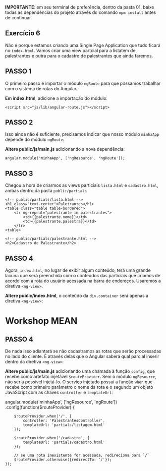 **IMPORTANTE**: em seu terminal de preferência, dentro da pasta 01, baixe todas as dependências do projeto através do comando `npm install` antes de continuar.

## Exercício 6

Não é porque estamos criando uma Single Page Application que tudo ficará no `index.html`. Vamos criar uma view partcial para a listatem de palestrantes e outra para o cadastro de palestrantes que ainda faremos.

## PASSO 1 

O primeiro passo é importar o módulo `ngRoute` para que possamos trabalhar com o sistema de rotas do Angular. 

**Em index.html**, adicione a importação do módulo:

```
<script src="js/lib/angular-route.js"></script>
```

## PASSO 2
Isso ainda não é suficiente, precisamos indicar que nosso módulo `minhaApp` depende do módulo `ngRoute`:

**Altere public/js/main.js** adicionando a nova dependência:

```
angular.module('minhaApp', ['ngResource', 'ngRoute']);
```

## PASSO 3

Chegou a hora de criarmos as views particiais `lista.html` e `cadastro.html`, ambas dentro da pasta `public/partials`

```
<!-- public/partials/lista.html -->
<h1 class="text-center">Paletrantes</h1>
<table class="table table-bordered">
    <tr ng-repeat="palestrante in palestrantes">
        <td>{{palestrante.nome}}</td>
        <td>{{palestrante.palestra}}</td>
    </tr>
<table>
```
```
<!-- public/partials/palestrante.html -->
<h2>Cadastro de Palestrante</h2>
```

## PASSO 4

Agora, `index.html`, no lugar de exibir algum conteúdo, terá uma grande lacuna que será preenchida com o conteúdos das particiais que criamos de acordo com a rota do usuário acessada na barra de endereços. Usaremos a diretiva `<ng-view>`.

**Altere public/index.html**, o conteúdo da `div.container` será apenas a diretiva `<ng-view>`:


<!-- public/index.html -->

<body>
    <div class="jumbotron text-center">
        <h1>Workshop MEAN</h1>
    </div>
    <div class="container">
        <ng-view></ng-view>
    </div>
</body>

## PASSO 4

De nada isso adiantará se não cadastramos as rotas que serão processadas no lado do cliente. É através delas que o Angular saberá qual parcial inserir dentro da diretiva `<ng-view>`:

**Altere public/js/main.js** adicionando uma chamada à função `config`, que recebe como artefato injetável `$routeProvider`. Sem o módulo `ngResource`, não seria possível injetá-lo. O serviço injetado possui a função `when` que recebe como primeiro parâmetro o nome da rota e o segundo um objeto JavaScript com as chaves `controller` e `templateUrl`:

angular.module('minhaApp', ['ngResource', 'ngRoute'])
    .config(function($routeProvider) {

        $routeProvider.when('/', {
            controller: 'PalestrantesController',
            templateUrl: 'partials/listagem.html'
        });

        $routeProvider.when('/cadastro', {
            templateUrl: 'partials/cadastro.html'
        });

        // se uma rota inexistente for acessada, redireciona para `/`
        $routeProvider.otherwise({redirectTo: '/'});
    });

